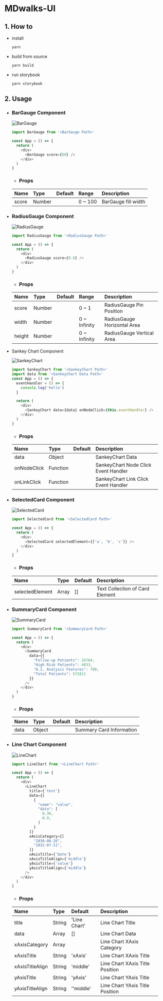 # MDwalks-UI

## 1. How to
* install
  ```bash
  yarn
  ```

* build from source
  ```bash
  yarn build
  ```

* run storybook
  ```bash
  yarn storybook
  ```

## 2. Usage

* ### BarGauge Component

  ![BarGauge](./src/assets/img/BarGauge.png)
  
  ```javascript
  import BarGauge from '<BarGauge Path>'

  const App = () => {
    return (
      <div>
        <BarGauge score={60} />
      </div>
    )
  }
  ```

  * ### Props

   |  Name |  Type  | Default | Range   |  Description        | 
   |:------|:-------|:--------|:------- |:--------------------|
   | score | Number |         | 0 ~ 100 | BarGauge fill width | 


* ### RadiusGauge Component

  ![RadiusGauge](./src/assets/img/RadiusGauge.png)
  
  ```javascript
  import RadiusGauge from '<RadiusGauge Path>'

  const App = () => {
    return (
      <div>
        <RadiusGauge score={0.6} />
      </div>
    )
  }
  ```

  * ### Props

   |  Name |  Type  | Default | Range   |  Description        | 
   |:------|:-------|:--------|:------- |:--------------------|
   | score | Number |         | 0 ~ 1   | RadiusGauge Pin Position |
   | width | Number |         | 0 ~ Infinity | RadiusGauge Horizontal Area |
   | height | Number |        | 0 ~ Infinity | RadiusGauge Vertical Area | 


* Sankey Chart Component

  ![SankeyChart](./src/assets/img/SankeyChart.png)

  ```javascript
  import SankeyChart from '<SankeyChart Path>'
  import data from '<SankeyChart Data Path>'
  const App = () => {
    eventHandler = () => {
      console.log('hello')
    }

    return (
      <div>
        <SankeyChart data={data} onNodeClick={this.eventHandler} />
      </div>
    )
  }
  ```
  * ### Props

   |  Name |  Type  | Default |  Description        | 
   |:------|:-------|:--------|:--------------------|
   | data | Object |         | SankeyChart Data |
   | onNodeClick | Function |         | SankeyChart Node Click Event Handler |
   | onLinkClick | Function |         | SankeyChart Link Click Event Handler | 


* ### SelectedCard Component

  ![SelectedCard](./src/assets/img/SelectedCard.png)
  
  ```javascript
  import SelectedCard from '<SelectedCard Path>'
  
  const App = () => {
    return (
      <div>
        <SelectedCard selectedElement={['a', 'b', 'c']} />
      </div>
    )
  }
  ```

    * ### Props

   |  Name |  Type  | Default | Description        | 
   |:------|:-------|:--------|:--------------------|
   | selectedElement | Array |   []    | Text Collection of Card Element |


* ### SummaryCard Component

  ![SummaryCard](./src/assets/img/SummaryCard.png)
  
  ```javascript
  import SummaryCard from '<SummaryCard Path>'

  const App = () => {
    return (
      <div>
        <SummaryCard  
          data={{
            "Follow-up Patients": 24764,
            "High Risk Patients": 4833,
            "A.I. Analysis Features": 780,
            "Total Patients": 572811
          }}
        />
      </div>
    )
  }
  ```

  * ### Props
   |  Name |  Type  | Default | Description        | 
   |:------|:-------|:------- |:--------------------|
   | data | Object |         | Summary Card Information |


* ### Line Chart Component

  ![LineChart](./src/assets/img/LineChart.png)
  
  ```javascript
  import LineChart from '<LineChart Path>'

  const App = () => {
    return (
      <div>
        <LineChart
          title={'test'}
          data={[
            {
              "name": "value",
              "data": [
                0.36,
                0.9,
              ]
            }
          ]}
          xAxisCategory={[
            "2030-06-26",
            "2032-07-11",
          ]}
          xAxisTitle={'Date'}
          xAxisTitleAlign={'middle'}
          yAxisTitle={'value'}
          yAxisTitleAlign={'middle'}  
        />
      </div>
    )
  }
  ```

  * ### Props
   |  Name |  Type  | Default | Description        | 
   |:------|:-------|:------- |:--------------------|
   | title | String | 'Line Chart' | Line Chart Title |
   | data | Array |  []   | Line Chart Data |
   | xAxisCategory | Array |         | Line Chart XAxis Category |
   | xAxisTitle | String | 'xAxis' | Line Chart XAxis Title |
   | xAxisTitleAlign | String | 'middle' | Line Chart XAxis Title Position |
   | yAxisTitle | String | 'yAxis' | Line Chart YAxis Title |
   | yAxisTitleAlign | String | ''middle' | Line Chart YAxis Title Position |